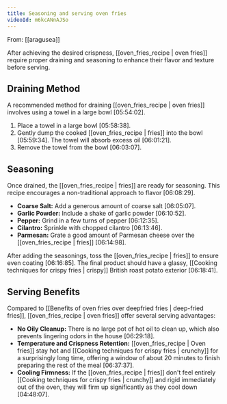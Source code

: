 ```yaml
---
title: Seasoning and serving oven fries
videoId: m6kcANnAJSo
---
```


From: [[aragusea]] <br/> 

After achieving the desired crispness, [[oven_fries_recipe | oven fries]] require proper draining and seasoning to enhance their flavor and texture before serving.

## Draining Method
A recommended method for draining [[oven_fries_recipe | oven fries]] involves using a towel in a large bowl <a class="yt-timestamp" data-t="05:54:02">[05:54:02]</a>.
1.  Place a towel in a large bowl <a class="yt-timestamp" data-t="05:58:38">[05:58:38]</a>.
2.  Gently dump the cooked [[oven_fries_recipe | fries]] into the bowl <a class="yt-timestamp" data-t="05:59:34">[05:59:34]</a>. The towel will absorb excess oil <a class="yt-timestamp" data-t="06:01:21">[06:01:21]</a>.
3.  Remove the towel from the bowl <a class="yt-timestamp" data-t="06:03:07">[06:03:07]</a>.

## Seasoning
Once drained, the [[oven_fries_recipe | fries]] are ready for seasoning. This recipe encourages a non-traditional approach to flavor <a class="yt-timestamp" data-t="06:08:29">[06:08:29]</a>.
*   **Coarse Salt:** Add a generous amount of coarse salt <a class="yt-timestamp" data-t="06:05:07">[06:05:07]</a>.
*   **Garlic Powder:** Include a shake of garlic powder <a class="yt-timestamp" data-t="06:10:52">[06:10:52]</a>.
*   **Pepper:** Grind in a few turns of pepper <a class="yt-timestamp" data-t="06:12:35">[06:12:35]</a>.
*   **Cilantro:** Sprinkle with chopped cilantro <a class="yt-timestamp" data-t="06:13:46">[06:13:46]</a>.
*   **Parmesan:** Grate a good amount of Parmesan cheese over the [[oven_fries_recipe | fries]] <a class="yt-timestamp" data-t="06:14:98">[06:14:98]</a>.

After adding the seasonings, toss the [[oven_fries_recipe | fries]] to ensure even coating <a class="yt-timestamp" data-t="06:16:85">[06:16:85]</a>. The final product should have a glassy, [[Cooking techniques for crispy fries | crispy]] British roast potato exterior <a class="yt-timestamp" data-t="06:18:41">[06:18:41]</a>.

## Serving Benefits
Compared to [[Benefits of oven fries over deepfried fries | deep-fried fries]], [[oven_fries_recipe | oven fries]] offer several serving advantages:
*   **No Oily Cleanup:** There is no large pot of hot oil to clean up, which also prevents lingering odors in the house <a class="yt-timestamp" data-t="06:29:18">[06:29:18]</a>.
*   **Temperature and Crispness Retention:** [[oven_fries_recipe | Oven fries]] stay hot and [[Cooking techniques for crispy fries | crunchy]] for a surprisingly long time, offering a window of about 20 minutes to finish preparing the rest of the meal <a class="yt-timestamp" data-t="06:37:37">[06:37:37]</a>.
*   **Cooling Firmness:** If the [[oven_fries_recipe | fries]] don't feel entirely [[Cooking techniques for crispy fries | crunchy]] and rigid immediately out of the oven, they will firm up significantly as they cool down <a class="yt-timestamp" data-t="04:48:07">[04:48:07]</a>.